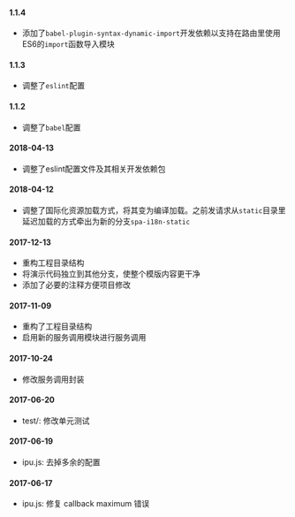 #### 1.1.4

- 添加了`babel-plugin-syntax-dynamic-import`开发依赖以支持在路由里使用ES6的`import`函数导入模块

#### 1.1.3

- 调整了`eslint`配置

#### 1.1.2

- 调整了`babel`配置

#### 2018-04-13

- 调整了eslint配置文件及其相关开发依赖包

#### 2018-04-12

- 调整了国际化资源加载方式，将其变为编译加载。之前发请求从`static`目录里延迟加载的方式牵出为新的分支`spa-i18n-static`

#### 2017-12-13

- 重构工程目录结构
- 将演示代码独立到其他分支，使整个模版内容更干净
- 添加了必要的注释方便项目修改

#### 2017-11-09

- 重构了工程目录结构
- 启用新的服务调用模块进行服务调用

#### 2017-10-24

- 修改服务调用封装

#### 2017-06-20

- test/: 修改单元测试

#### 2017-06-19

- ipu.js: 去掉多余的配置

#### 2017-06-17

- ipu.js: 修复 callback maximum 错误
